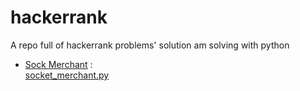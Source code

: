 # hackerrank
A repo full of hackerrank problems' solution am solving with python
- [Sock Merchant](https://www.hackerrank.com/challenges/sock-merchant/problem) : <br />
  [socket_merchant.py](https://github.com/codyowl/hackerrank/blob/master/sock_merchant.py)
